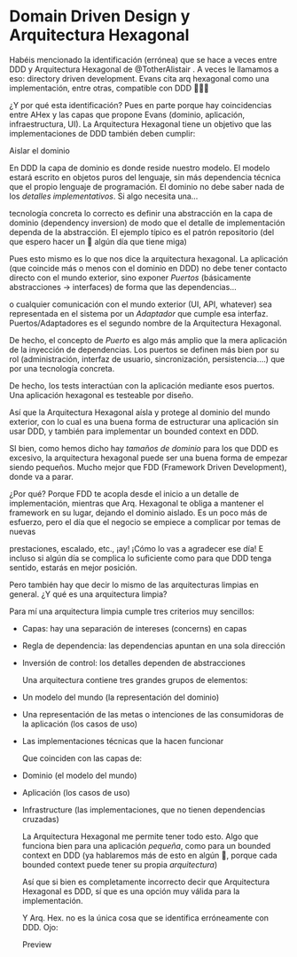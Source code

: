 # Domain Driven Design y Arquitectura Hexagonal

Habéis mencionado la identificación (errónea) que se hace a veces entre DDD y Arquitectura Hexagonal de @TotherAlistair . A veces le llamamos a eso: directory driven development. Evans cita arq hexagonal como una implementación, entre otras, compatible con DDD 🧻👇🏿

¿Y por qué esta identificación? Pues en parte porque hay coincidencias entre AHex y las capas que propone Evans (dominio, aplicación, infraestructura, UI). La Arquitectura Hexagonal tiene un objetivo que las implementaciones de DDD también deben cumplir:

Aislar el dominio

En DDD la capa de dominio es donde reside nuestro modelo. El modelo estará escrito en objetos puros del lenguaje, sin más dependencia técnica que el propio lenguaje de programación. El dominio no debe saber nada de los _detalles implementativos_. Si algo necesita una…

tecnología concreta lo correcto es definir una abstracción en la capa de dominio (dependency inversion) de modo que el detalle de implementación dependa de la abstracción. El ejemplo típico es el patrón repositorio (del que espero hacer un 🧻 algún día que tiene miga)

Pues esto mismo es lo que nos dice la arquitectura hexagonal. La aplicación (que coincide más o menos con el dominio en DDD) no debe tener contacto directo con el mundo exterior, sino exponer _Puertos_ (básicamente abstracciones -> interfaces) de forma que las dependencias…

o cualquier comunicación con el mundo exterior (UI, API, whatever) sea representada en el sistema por un _Adaptador_ que cumple esa interfaz. Puertos/Adaptadores es el segundo nombre de la Arquitectura Hexagonal.

De hecho, el concepto de _Puerto_ es algo más amplio que la mera aplicación de la inyección de dependencias. Los puertos se definen más bien por su rol (administración, interfaz de usuario, sincronización, persistencia….) que por una tecnología concreta.

De hecho, los tests interactúan con la aplicación mediante esos puertos. Una aplicación hexagonal es testeable por diseño.

Así que la Arquitectura Hexagonal aísla y protege al dominio del mundo exterior, con lo cual es una buena forma de estructurar una aplicación sin usar DDD, y también para implementar un bounded context en DDD.

SI bien, como hemos dicho hay _tamaños de dominio_ para los que DDD es excesivo, la arquitectura hexagonal puede ser una buena forma de empezar siendo pequeños. Mucho mejor que FDD (Framework Driven Development), donde va a parar.

¿Por qué? Porque FDD te acopla desde el inicio a un detalle de implementación, mientras que Arq. Hexagonal te obliga a mantener el framework en su lugar, dejando el dominio aislado. Es un poco más de esfuerzo, pero el día que el negocio se empiece a complicar por temas de nuevas

prestaciones, escalado, etc., ¡ay! ¡Cómo lo vas a agradecer ese día! E incluso si algún día se complica lo suficiente como para que DDD tenga sentido, estarás en mejor posición.

Pero también hay que decir lo mismo de las arquitecturas limpias en general. ¿Y qué es una arquitectura limpia?

Para mí una arquitectura limpia cumple tres criterios muy sencillos:

* Capas: hay una separación de intereses (concerns) en capas

* Regla de dependencia: las dependencias apuntan en una sola dirección

* Inversión de control: los detalles dependen de abstracciones

  Una arquitectura contiene tres grandes grupos de elementos:

* Un modelo del mundo (la representación del dominio)

* Una representación de las metas o intenciones de las consumidoras de la aplicación (los casos de uso)

* Las implementaciones técnicas que la hacen funcionar

  Que coinciden con las capas de:

* Dominio (el modelo del mundo)

* Aplicación  (los casos de uso)

* Infrastructure (las implementaciones, que no tienen dependencias cruzadas)

  La Arquitectura Hexagonal me permite tener todo esto. Algo que funciona bien para una aplicación _pequeña_, como para un bounded context en DDD (ya hablaremos más de esto en algún 🧻, porque cada bounded context puede tener su propia _arquitectura_)

  Así que si bien es completamente incorrecto decir que Arquitectura Hexagonal es DDD, sí que es una opción muy válida para la implementación.

  Y Arq. Hex. no es la única cosa que se identifica erróneamente con DDD. Ojo:

  Preview

